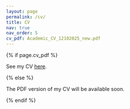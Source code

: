 ```yaml
---
layout: page
permalink: /cv/
title: CV
nav: true
nav_order: 5
cv_pdf: Academic_CV_12102025_new.pdf
---
```

{% if page.cv_pdf %}
<p>See my CV <a href="{{ page.cv_pdf | prepend: 'assets/pdf/' | relative_url }}" target="_blank" rel="noopener noreferrer">here</a>.</p>
{% else %}
<p>The PDF version of my CV will be available soon.</p>
{% endif %}
